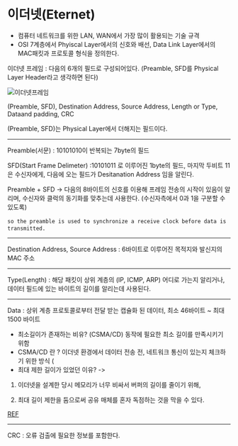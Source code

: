 # 이더넷(Eternet)
- 컴퓨터 네트워크를 위한 LAN, WAN에서 가장 많이 활용되는 기술 규격 
- OSI 7계층에서 Phyiscal Layer에서의 신호와 배선, Data Link Layer에서의 MAC패킷과 프로토콜 형식을 정의한다.

이더넷 프레임 : 다음의 6개의 필드로 구성되어있다. (Preamble, SFD를 Physical Layer Header라고 생각하면 된다)


![이더넷프레임](./images/이더넷프레임.png)



(Preamble, SFD), Destination Address, Source Address, Length or Type, Dataand padding, CRC

(Preamble, SFD)는 Physical Layer에서 더해지는 필드이다. 

---

Preamble(서문) : 10101010이 반복되는 7byte의 필드

SFD(Start Frame Delimeter) :10101011 로 이루어진 1byte의 필드, 마지막 두비트 11은 수신자에게, 다음에 오는 필드가 Desitanation Address 임을 알린다.

Preamble + SFD -> 다음의 8바이트의 신호를 이용해 프레임 전송의 시작이 있음이 알리며, 수신자와 클럭의 동기화를 맞추는데 사용한다.  (수신자측에서 0과 1을 구분할 수 있도록)
```
so the preamble is used to synchronize a receive clock before data is transmitted.
```

---
Destination Address, Source Address : 6바이트로 이루어진 목적지와 발신지의 MAC 주소 

---
Type(Length) : 해당 패킷이 상위 계층의 (IP, ICMP, ARP) 어디로 가는지 알리거나, 데이터 필드에 있는 바이트의 길이를 알리는데 사용된다.

---
Data : 상위 계층 프로토콜로부터 전달 받는 캡슐화 된 데이터, 최소 46바이트 ~ 최대 1500 바이트

* 최소길이가 존재하는 비유? (CSMA/CD) 동작에 필요한 최소 길이를 만족시키기 위함
* CSMA/CD 란 ? 이더넷 환경에서 데이터 전송 전, 네트워크 통신이 있는지 체크하기 위한 방식 (
* 최대 제한 길이가 있었던 이유? -> 

1. 이더넷을 설계한 당시 메모리가 너무 비싸서 버퍼의 길이를 줄이기 위해,  

2. 최대 길이 제한을 둠으로써 공유 매체를 혼자 독점하는 것을 막을 수 있다.

[REF](https://www.quora.com/Why-does-ethernet-have-a-minimum-and-maximum-frame-length)

---
CRC : 오류 검출에 필요한 정보를 포함한다. 
